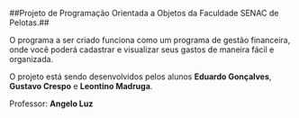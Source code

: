 ##Projeto de Programação Orientada a Objetos da Faculdade SENAC de Pelotas.##

O programa a ser criado funciona como um programa de gestão financeira, onde você poderá cadastrar e visualizar seus gastos de maneira fácil e organizada.

O projeto está sendo desenvolvidos pelos alunos **Eduardo Gonçalves**, **Gustavo Crespo** e **Leontino Madruga**.

Professor: **Angelo Luz**
